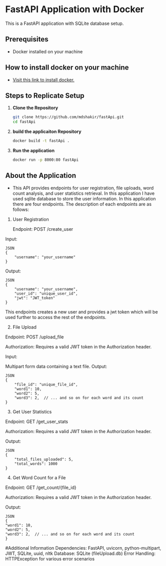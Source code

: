 # FastAPI Application with Docker

This is a FastAPI application with SQLite database setup.

## Prerequisites
- Docker installed on your machine

## How to install docker on your machine
- [Visit this link to install docker.](https://www.google.com/url?sa=t&rct=j&q=&esrc=s&source=web&cd=&cad=rja&uact=8&ved=2ahUKEwj47_Gi37GDAxXg9zgGHbebBM8QFnoECA4QAQ&url=https%3A%2F%2Fdocs.docker.com%2Fdesktop%2Finstall%2Fwindows-install%2F&usg=AOvVaw0gOH_f-GJONTgQiwOHyibD&opi=89978449)


## Steps to Replicate Setup

1. **Clone the Repository**
   ```bash
   git clone https://github.com/mdshakir/fastApi.git
   cd fastApi

2.   **build the applicaiton Repository**
     ```bash
     docker build -t fastApi .

3.   **Run the application**
     ```bash
     docker run -p 8000:80 fastApi

## About the Application

- This API provides endpoints for user registration, file uploads, word count analysis, and user statistics retrieval. In this application I have used sqlite database to store the user information. In this application there are four endpoints. The description of each endpoints are as follows: 

1.	User Registration
	
	Endpoint: POST /create_user

Input:

	JSON
	{
  		"username": "your_username"
	}

Output:

	JSON
	{
  		"username": "your_username",
  		"user_id": "unique_user_id",
  		"jwt": "JWT_token"
	}

This endpoints creates a new user and provides a jwt token which will be used further to access the rest of the endpoints. 


2.	File Upload

Endpoint: POST /upload_file

Authorization: Requires a valid JWT token in the Authorization header.

Input:

Multipart form data containing a text file.
Output:

	JSON
	{
  		"file_id": "unique_file_id",
  		"word1": 10,
  		"word2": 5,
  		"word3": 2,  // ... and so on for each word and its count
	}

3. 	Get User Statistics

Endpoint: GET /get_user_stats

Authorization: Requires a valid JWT token in the Authorization header.

Output:

	JSON
	{
  		"total_files_uploaded": 5,
  		"total_words": 1000
	}

4.	Get Word Count for a File

Endpoint: GET /get_count/{file_id}

Authorization: Requires a valid JWT token in the Authorization header.

Output:

	JSON
	{
  	"word1": 10,
  	"word2": 5,
  	"word3": 2,  // ... and so on for each word and its count
	}

#Additional Information
	Dependencies: FastAPI, uvicorn, python-multipart, JWT, SQLite, uuid, nltk
	Database: SQLite (fileUpload.db)
	Error Handling: HTTPException for various error scenarios



